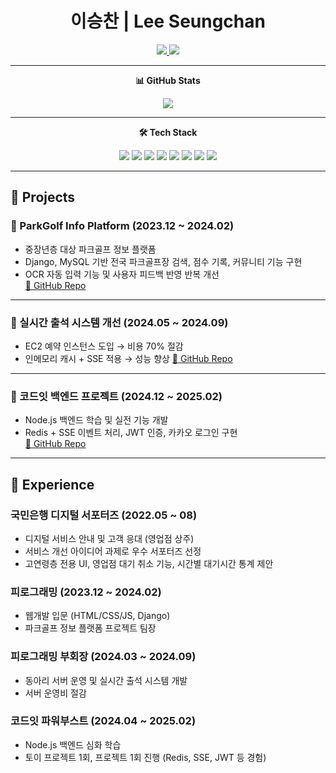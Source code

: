 
<h1 align="center">이승찬 | Lee Seungchan</h1>

<p align="center">
  <a href="mailto:chan000518@gmail.com">
    <img src="https://img.shields.io/badge/email-chan000518@gmail.com-blue?style=flat-square&logo=gmail">
  </a>
  <a href="https://github.com/chan000518">
    <img src="https://img.shields.io/badge/github-chan000518-black?style=flat-square&logo=github">
  </a>
</p>

---

<p align="center"><b>📊 GitHub Stats</b></p>
<p align="center">
  <img src="https://github-readme-stats.vercel.app/api?username=chan000518&show_icons=true&theme=tokyonight" />
</p>

---

<p align="center"><b>🛠️ Tech Stack</b></p>
<p align="center">
  <img src="https://img.shields.io/badge/Django-092E20?style=for-the-badge&logo=django&logoColor=white">
  <img src="https://img.shields.io/badge/Node.js-339933?style=for-the-badge&logo=nodedotjs&logoColor=white">
  <img src="https://img.shields.io/badge/HTML5-E34F26?style=for-the-badge&logo=html5&logoColor=white">
  <img src="https://img.shields.io/badge/CSS3-1572B6?style=for-the-badge&logo=css3&logoColor=white">
  <img src="https://img.shields.io/badge/JavaScript-F7DF1E?style=for-the-badge&logo=javascript&logoColor=black">
  <img src="https://img.shields.io/badge/React-61DAFB?style=for-the-badge&logo=react&logoColor=black">
  <img src="https://img.shields.io/badge/Redis-DC382D?style=for-the-badge&logo=redis&logoColor=white">
  <img src="https://img.shields.io/badge/Python-3776AB?style=for-the-badge&logo=python&logoColor=white">
</p>

---

## 🧩 Projects

### 📌 ParkGolf Info Platform (2023.12 ~ 2024.02)
- 중장년층 대상 파크골프 정보 플랫폼
- Django, MySQL 기반 전국 파크골프장 검색, 점수 기록, 커뮤니티 기능 구현
- OCR 자동 입력 기능 및 사용자 피드백 반영 반복 개선  
[🔗 GitHub Repo](https://github.com/ParkGolfOne/pirogramming_final_project)

---

### 📌 실시간 출석 시스템 개선 (2024.05 ~ 2024.09)
- EC2 예약 인스턴스 도입 → 비용 70% 절감
- 인메모리 캐시 + SSE 적용 → 성능 향상
[🔗 GitHub Repo](https://github.com/Pironeer-APP/Pironeer_Attend_Web)

---

### 📌 코드잇 백엔드 프로젝트 (2024.12 ~ 2025.02)
- Node.js 백엔드 학습 및 실전 기능 개발
- Redis + SSE 이벤트 처리, JWT 인증, 카카오 로그인 구현  
[🔗 GitHub Repo](https://github.com/codeit-garden/Garden-BE)

---

## 🏅 Experience

### 국민은행 디지털 서포터즈 (2022.05 ~ 08)

- 디지털 서비스 안내 및 고객 응대 (영업점 상주)
- 서비스 개선 아이디어 과제로 우수 서포터즈 선정
- 고연령층 전용 UI, 영업점 대기 취소 기능, 시간별 대기시간 통계 제안

### 피로그래밍 (2023.12 ~ 2024.02)
- 웹개발 입문 (HTML/CSS/JS, Django)
- 파크골프 정보 플랫폼 프로젝트 팀장

### 피로그래밍 부회장 (2024.03 ~ 2024.09)
- 동아리 서버 운영 및 실시간 출석 시스템 개발
- 서버 운영비 절감

### 코드잇 파워부스트 (2024.04 ~ 2025.02)
- Node.js 백엔드 심화 학습
- 토이 프로젝트 1회, 프로젝트 1회 진행 (Redis, SSE, JWT 등 경험)

